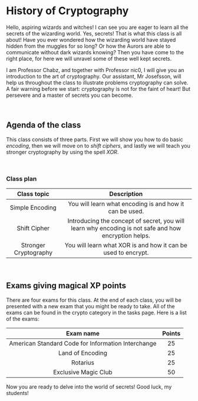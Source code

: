 # History of Cryptography

Hello, aspiring wizards and witches! I can see you are 
eager to learn all the secrets of the wizarding world. 
Yes, secrets! That is what this class is all about! Have
you ever wondered how the wizarding world have stayed hidden
from the muggles for so long? Or how the Aurors are able to
communicate without dark wizards knowing? Then you have come
to the right place, for here we will unravel some of
these well kept secrets.

I am Professor Chabz, and together with Professor nic0, I will
give you an introduction to the art of cryptography. Our assistant,
Mr Josefsson, will help us throughout the class to illustrate
problems cryptography can solve. A fair warning before we start: 
cryptography is not for the faint of heart! But persevere and a
master of secrets you can become. 

<br>

## Agenda of the class
This class consists of three parts. First we will show you how
to do basic _encoding_, then we will move on to _shift ciphers_, and
lastly we will teach you stronger cryptography by using the spell _XOR_.

<br>

### Class plan
| Class topic | Description |
|:-----------:|:-----------:|
| Simple Encoding | You will learn what encoding is and how it can be used. | 
| Shift Cipher | Introducing the concept of secret, you will learn why encoding is not safe and how encryption helps. |
| Stronger Cryptography | You will learn what XOR is and how it can be used to encrypt. |

<br>

## Exams giving magical XP points
There are four exams for this class. At the end of each class, you will 
be presented with a new exam that you might be ready to take. All of the exams 
can be found in the crypto category in the tasks page. Here is a list of the 
exams:

| Exam name | Points |
|:---------:|:------:|
| American Standard Code for Information Interchange | 25 |
| Land of Encoding | 25 |
| Rotarius | 25 |
| Exclusive Magic Club | 50 |

Now you are ready to delve into the world of secrets! 
Good luck, my students!
